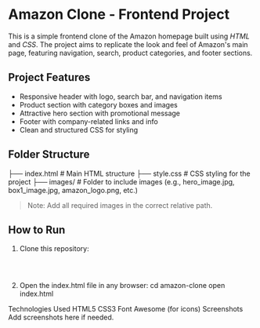 # Amazon Clone - Frontend Project

This is a simple frontend clone of the Amazon homepage built using *HTML* and *CSS*. The project aims to replicate the look and feel of Amazon's main page, featuring navigation, search, product categories, and footer sections.

## Project Features

- Responsive header with logo, search bar, and navigation items
- Product section with category boxes and images
- Attractive hero section with promotional message
- Footer with company-related links and info
- Clean and structured CSS for styling

## Folder Structure

├── index.html         # Main HTML structure ├── style.css          # CSS styling for the project ├── images/            # Folder to include images (e.g., hero_image.jpg, box1_image.jpg, amazon_logo.png, etc.)

> Note: Add all required images in the correct relative path.

## How to Run

1. Clone this repository:
   ```bash https://github.com/Karthick-CSE/amazon-clone-
  
  
2. Open the index.html file in any browser:
cd amazon-clone
open index.html

Technologies Used
HTML5
CSS3
Font Awesome (for icons)
Screenshots
Add screenshots here if needed.
